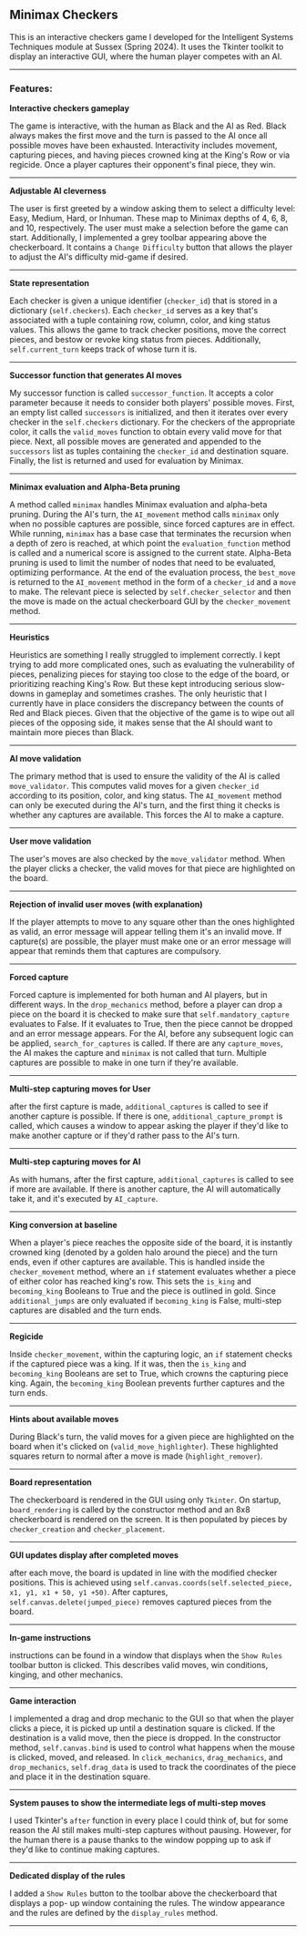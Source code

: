 ## Minimax Checkers

This is an interactive checkers game I developed for the Intelligent Systems Techniques module at Sussex (Spring 2024). It uses the Tkinter toolkit to display an interactive GUI, where the human player competes with an AI.

---
### Features:

**Interactive checkers gameplay**

The game is interactive, with the human as Black and the AI as Red. Black always makes the first move and the turn is passed to the AI once all possible moves have been exhausted. Interactivity includes movement, capturing pieces, and having pieces crowned king at the King's Row or via regicide. Once a player captures their opponent's final piece, they win.

---

**Adjustable AI cleverness**

The user is first greeted by a window asking them to select a difficulty level: Easy, Medium, Hard, or Inhuman. These map to Minimax depths of 4, 6, 8, and 10, respectively. The user must make a selection before the game can start. Additionally, I implemented a grey toolbar appearing above the checkerboard. It contains a `Change Difficulty` button that allows the player to adjust the AI's difficulty mid-game if desired.

---

**State representation**

Each checker is given a unique identifier (`checker_id`) that is stored in a dictionary (`self.checkers`). Each `checker_id` serves as a key that's associated with a tuple containing row, column, color, and king status values. This allows the game to track checker positions, move the correct pieces, and bestow or revoke king status from pieces. Additionally, `self.current_turn` keeps track of whose turn it is.

---

**Successor function that generates AI moves**

My successor function is called `successor_function`. It accepts a color parameter because it needs to consider both players' possible moves. First, an empty list called `successors` is initialized, and then it iterates over every checker in the `self.checkers` dictionary. For the checkers of the appropriate color, it calls the `valid_moves` function to obtain every valid move for that piece. Next, all possible moves are generated and appended to the `successors` list as tuples containing the `checker_id` and destination square. Finally, the list is returned and used for evaluation by Minimax.

---

**Minimax evaluation and Alpha-Beta pruning**

A method called `minimax` handles Minimax evaluation and alpha-beta pruning. During the AI's turn, the `AI_movement` method calls `minimax` only when no possible captures are possible, since forced captures are in effect. While running, `minimax` has a base case that terminates the recursion when a depth of zero is reached, at which point the `evaluation_function` method is called and a numerical score is assigned to the current state. Alpha-Beta pruning is used to limit the number of nodes that need to be evaluated, optimizing performance. At the end of the evaluation process, the `best_move` is returned to the `AI_movement` method in the form of a `checker_id` and a `move` to make. The relevant piece is selected by `self.checker_selector` and then the move is made on the actual checkerboard GUI by the `checker_movement` method.

---

**Heuristics**

Heuristics are something I really struggled to implement correctly. I kept trying to add more complicated ones, such as evaluating the vulnerability of pieces, penalizing pieces for staying too close to the edge of the board, or prioritizing reaching King's Row. But these kept introducing serious slow-downs in gameplay and sometimes crashes. The only heuristic that I currently have in place considers the discrepancy between the counts of Red and Black pieces. Given that the objective of the game is to wipe out all pieces of the opposing side, it makes sense that the AI should want to maintain more pieces than Black.

---

**AI move validation**

The primary method that is used to ensure the validity of the AI is called `move_validator`. This computes valid moves for a given `checker_id` according to its position, color, and king status. The `AI_movement` method can only be executed during the AI's turn, and the first thing it checks is whether any captures are available. This forces the AI to make a capture.

---

**User move validation**

The user's moves are also checked by the `move_validator` method. When the player clicks a checker, the valid moves for that piece are highlighted on the board.

---

**Rejection of invalid user moves (with explanation)**

If the player attempts to move to any square other than the ones highlighted as valid, an error message will appear telling them it's an invalid move. If capture(s) are possible, the player must make one or an error message will appear that reminds them that captures are compulsory.

---

**Forced capture**

Forced capture is implemented for both human and AI players, but in different ways. In the `drop_mechanics` method, before a player can drop a piece on the board it is checked to make sure that `self.mandatory_capture` evaluates to False. If it evaluates to True, then the piece cannot be dropped and an error message appears. For the AI, before any subsequent logic can be applied, `search_for_captures` is called. If there are any `capture_moves`, the AI makes the capture and `minimax` is not called that turn. Multiple captures are possible to make in one turn if they're available.

---

**Multi-step capturing moves for User**

after the first capture is made, `additional_captures` is called to see if another capture is possible. If there is one, `additional_capture_prompt` is called, which causes a window to appear asking the player if they'd like to make another capture or if they'd rather pass to the AI's turn.

---

**Multi-step capturing moves for AI**

As with humans, after the first capture, `additional_captures` is called to see if more are available. If there is another capture, the AI will automatically take it, and it's executed by `AI_capture`.

---

**King conversion at baseline**

When a player's piece reaches the opposite side of the board, it is instantly crowned king (denoted by a golden halo around the piece) and the turn ends, even if other captures are available. This is handled inside the `checker_movement` method, where an `if` statement evaluates whether a piece of either color has reached king's row. This sets the `is_king` and `becoming_king` Booleans to True and the piece is outlined in gold. Since `additional_jumps` are only evaluated if `becoming_king` is False, multi-step captures are disabled and the turn ends.

---

**Regicide**

Inside `checker_movement`, within the capturing logic, an `if` statement checks if the captured piece was a king. If it was, then the `is_king` and `becoming_king` Booleans are set to True, which crowns the capturing piece king. Again, the `becoming_king` Boolean prevents further captures and the turn ends.

---

**Hints about available moves**

During Black's turn, the valid moves for a given piece are highlighted on the board when it's clicked on (`valid_move_highlighter`). These highlighted squares return to normal after a move is made (`highlight_remover`).

---

**Board representation**

The checkerboard is rendered in the GUI using only `Tkinter`. On startup, `board_rendering` is called by the constructor method and an 8x8 checkerboard is rendered on the screen. It is then populated by pieces by `checker_creation` and `checker_placement`.

---

**GUI updates display after completed moves**

after each move, the board is updated in line with the modified checker positions. This is achieved using `self.canvas.coords(self.selected_piece, x1, y1, x1 + 50, y1 +50)`. After captures, `self.canvas.delete(jumped_piece)` removes captured pieces from the board.

---

**In-game instructions**

instructions can be found in a window that displays when the `Show Rules` toolbar button is clicked. This describes valid moves, win conditions, kinging, and other mechanics.

---

**Game interaction**

I implemented a drag and drop mechanic to the GUI so that when the player clicks a piece, it is picked up until a destination square is clicked. If the destination is a valid move, then the piece is dropped. In the constructor method, `self.canvas.bind` is used to control what happens when the mouse is clicked, moved, and released. In `click_mechanics`, `drag_mechanics`, and `drop_mechanics`, `self.drag_data` is used to track the coordinates of the piece and place it in the destination square.

---

**System pauses to show the intermediate legs of multi-step moves**

I used Tkinter's `after` function in every place I could think of, but for some reason the AI still makes multi-step captures without pausing. However, for the human there is a pause thanks to the window popping up to ask if they'd like to continue making captures.

---

**Dedicated display of the rules**

I added a `Show Rules` button to the toolbar above the checkerboard that displays a pop- up window containing the rules. The window appearance and the rules are defined by the `display_rules` method.

---
